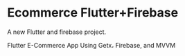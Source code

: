 # Ecommerce Flutter+Firebase

A new Flutter and firebase project.

Flutter E-Commerce App Using Getx، Firebase, and MVVM

